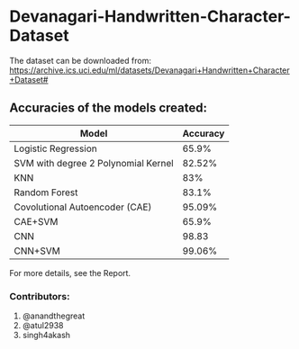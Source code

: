 # Devanagari-Handwritten-Character-Dataset
The dataset can be downloaded from: https://archive.ics.uci.edu/ml/datasets/Devanagari+Handwritten+Character+Dataset#

## Accuracies of the models created:

| Model | Accuracy |
| ----- | -------- |
| Logistic Regression | 65.9% |
| SVM with degree 2 Polynomial Kernel | 82.52% |
| KNN | 83% |
| Random Forest | 83.1% |
| Covolutional Autoencoder (CAE) | 95.09% |
| CAE+SVM | 65.9% |
| CNN | 98.83 |
| CNN+SVM | 99.06% |

For more details, see the Report.

### Contributors: 
1. @anandthegreat
2. @atul2938
3. singh4akash
